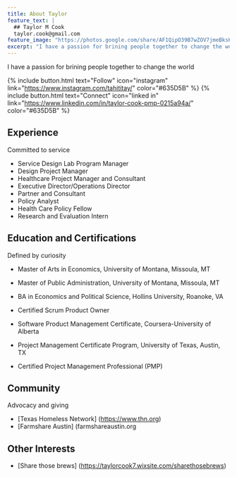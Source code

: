 ```yaml
---
title: About Taylor
feature_text: |
  ## Taylor M Cook
  taylor.cook@gmail.com
feature_image: "https://photos.google.com/share/AF1QipO39B7wZOV7jmeBksKesK2KuQDNHDvSFwtgkk5rHoiNz_CWpfxriI34YpTua3BeJw/photo/AF1QipPZRDAWm7vGMBkqmTnvckya1yUajc5zk3UGrJbr?key=VTBjQ0M2T1ZBTzlHWE1VbnJWVFRRNE5kNmlaeHZ3"
excerpt: "I have a passion for brining people together to change the world"
---
```


I have a passion for brining people together to change the world

{% include button.html text="Follow" icon="instagram" link="https://www.instagram.com/tahititay/" color="#635D5B" %} {% include button.html text="Connect" icon="linked in" link="https://www.linkedin.com/in/taylor-cook-pmp-0215a94a/" color="#635D5B" %}

## Experience

Committed to service 

- Service Design Lab Program Manager 
- Design Project Manager			 						
- Healthcare Project Manager and Consultant 						
- Executive Director/Operations Director							
- Partner and Consultant									
- Policy Analyst 
- Health Care Policy Fellow
- Research and Evaluation Intern 								

## Education and Certifications

Defined by curiosity

-	Master of Arts in Economics, University of Montana, Missoula, MT
-	Master of Public Administration, University of Montana, Missoula, MT
-	BA in Economics and Political Science, Hollins University, Roanoke, VA

- Certified Scrum Product Owner
-	Software Product Management Certificate, Coursera-University of Alberta
-	Project Management Certificate Program, University of Texas, Austin, TX
-	Certified Project Management Professional (PMP)

## Community

Advocacy and giving 
- [Texas Homeless Network] (https://www.thn.org)
- [Farmshare Austin] (farmshareaustin.org

## Other Interests
- [Share those brews] (https://taylorcook7.wixsite.com/sharethosebrews)

